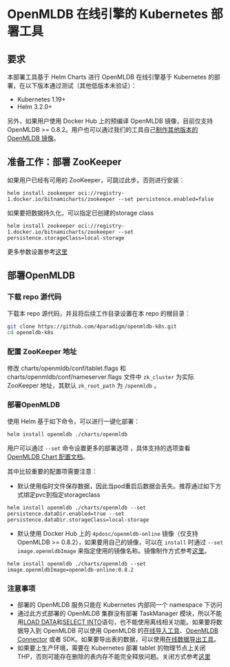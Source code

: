 # OpenMLDB 在线引擎的 Kubernetes 部署工具
## 要求
本部署工具基于 Helm Charts 进行 OpenMLDB 在线引擎基于 Kubernetes 的部署，在以下版本通过测试（其他低版本未验证）：
- Kubernetes 1.19+
- Helm 3.2.0+

另外，如果用户使用 Docker Hub 上的预编译 OpenMLDB 镜像，目前仅支持 OpenMLDB >= 0.8.2。用户也可以通过我们的工具自己[制作其他版本的 OpenMLDB 镜像](./docker/README.md)。

## 准备工作：部署 ZooKeeper
如果用户已经有可用的 ZooKeeper，可跳过此步。否则进行安装：
```
helm install zookeeper oci://registry-1.docker.io/bitnamicharts/zookeeper --set persistence.enabled=false
```
如果要把数据持久化，可以指定已创建的storage class
```
helm install zookeeper oci://registry-1.docker.io/bitnamicharts/zookeeper --set persistence.storageClass=local-storage
```
更多参数设置参考[这里](https://github.com/bitnami/charts/tree/main/bitnami/zookeeper)

## 部署OpenMLDB

### 下载 repo 源代码

下载本 repo 源代码，并且将后续工作目录设置在本 repo 的根目录：

```bash
git clone https://github.com/4paradigm/openmldb-k8s.git
cd openmldb-k8s
```

### 配置 ZooKeeper 地址

修改 charts/openmldb/conf/tablet.flags 和 charts/openmldb/conf/nameserver.flags 文件中 `zk_cluster` 为实际 ZooKeeper 地址，其默认 `zk_root_path` 为 `/openmldb` 。

### 部署OpenMLDB
使用 Helm 基于如下命令，可以进行一键化部署：
```
helm install openmldb ./charts/openmldb
```
用户可以通过 `--set` 命令设置更多的部署选项 ，具体支持的选项查看 [OpenMLDB Chart 配置文档](charts/openmldb/README.md)。

其中比较重要的配置项需要注意：

- 默认使用临时文件保存数据，因此当pod重启后数据会丢失。推荐通过如下方式绑定pvc到指定storageclass

```
helm install openmldb ./charts/openmldb --set persistence.dataDir.enabled=true --set  persistence.dataDir.storageClass=local-storage
```

- 默认使用 Docker Hub 上的 `4pdosc/openmldb-online` 镜像（仅支持 OpenMLDB >= 0.8.2），如果要用自己的镜像，可以在 `install` 时通过 `--set image.openmldbImage` 来指定使用的镜像名称。镜像制作方式参考[这里](./docker/README.md)。

```
helm install openmldb ./charts/openmldb --set image.openmldbImage=openmldb-online:0.8.2
```
### 注意事项

- 部署的 OpenMLDB 服务只能在 Kubernetes 内部同一个 namespace 下访问
- 通过此方式部署的 OpenMLDB 集群没有部署 TaskManager 模块，所以不能用[LOAD DATA](https://openmldb.ai/docs/zh/main/openmldb_sql/dml/LOAD_DATA_STATEMENT.html)和[SELECT INTO](https://openmldb.ai/docs/zh/main/openmldb_sql/dql/SELECT_INTO_STATEMENT.html)语句，也不能使用离线相关功能。如果要将数据导入到 OpenMLDB 可以使用 OpenMLDB 的[在线导入工具](https://openmldb.ai/docs/zh/main/tutorial/data_import.html)、[OpenMLDB Connector](https://openmldb.ai/docs/zh/main/integration/online_datasources/index.html) 或者 SDK。如果要导出表的数据，可以使用[在线数据导出工具](https://openmldb.ai/docs/zh/main/tutorial/data_export.html)。
- 如果要上生产环境，需要在 Kubernetes 部署 tablet 的物理节点上关闭 THP，否则可能存在删除的表内存不能完全释放问题。关闭方式参考[这里](https://openmldb.ai/docs/zh/main/deploy/install_deploy.html#thp-transparent-huge-pages)
